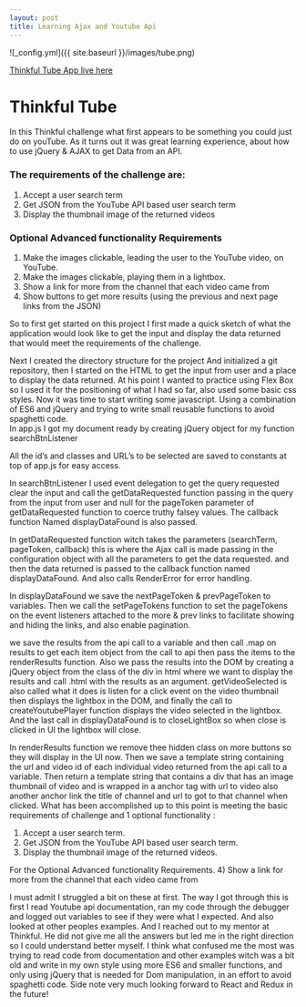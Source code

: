 ```yaml
---
layout: post
title: Learning Ajax and Youtube Api
---
```

![_config.yml]({{ site.baseurl }}/images/tube.png)

[Thinkful Tube App live here](https://mikehaslam-thinkful-projects.github.io/thinkful-tube/)





# Thinkful Tube

In this Thinkful challenge what first appears to
be something you could just do on youTube.
As it turns out it was  great learning experience,
about how to use jQuery & AJAX  to get Data from
an API. 

### The requirements of the challenge are:

1. Accept a user search term 
2. Get JSON from the YouTube API based user search term
3. Display the thumbnail image of the returned videos

### Optional Advanced functionality Requirements 

1. Make the images clickable, leading the user to the YouTube video, on YouTube.
2. Make the images clickable, playing them in a lightbox.
3. Show a link for more from the channel that each video came from
4. Show buttons to get more results (using the previous and next page links from the JSON)

So to first get started on this project I first made a quick sketch of what the application would look like to get the input and display the data returned that would meet the requirements of the challenge.

Next I created the directory structure for the project And initialized a git repository, then I started on the HTML to get the input from user and a place to display the data returned. At his point I wanted to practice using Flex Box so I used it for the positioning  of what I had so far, also used some basic css styles.
Now it was time to start writing some javascript.  Using a combination of ES6  and jQuery and trying to write small reusable functions to avoid spaghetti code.  
In app.js I got my document ready by creating jQuery object  for my function searchBtnListener

All the id’s and classes and URL’s to be selected are saved to constants at top of app.js for easy access.

In searchBtnListener I used event delegation to get the query requested clear the input and call the getDataRequested function passing in the query from the input from user and null for the pageToken parameter  of getDataRequested function to coerce truthy falsey values.  The callback function Named displayDataFound is also passed.

In getDataRequested function  witch takes the parameters (searchTerm, pageToken, callback) this is where the Ajax call is made passing in the configuration object with all the parameters  to get the data requested. and then the data returned is passed to the callback function named displayDataFound. And also calls RenderError for error handling.







In displayDataFound  we save the nextPageToken & prevPageToken to variables. Then we call the setPageTokens function to set the pageTokens on the event listeners attached to the more & prev links to facilitate showing and hiding the links, and also enable pagination.

we save the results from the api call to a variable  and then call .map on results to get  each item object from the call to api then pass the items to the renderResults function. Also we pass the results into the DOM by creating a jQuery object from the class of the div in html where we want to display the results and call .html with the results as an argument. getVideoSelected is also called what it does is listen for a click event  on the video thumbnail then displays the lightbox in the DOM, and finally the call to createYoutubePlayer function displays the video selected in the lightbox. And the last call in displayDataFound is to closeLightBox so when close is clicked in UI the lightbox will close.

In renderResults function we remove thee hidden class on more buttons so they will display in the UI now. Then we save a template string containing the url and video id of each individual video returned from the api call to a variable. Then return a template string that contains a div that has an image thumbnail of video and is wrapped in a anchor tag with url to video also another anchor link the title of channel and url to got to that channel when clicked.
What has been accomplished up to this point is meeting the basic requirements of challenge and 1 optional functionality  :
1) Accept a user search term. 
2) Get JSON from the YouTube API based user search term.
3) Display the thumbnail image of the returned videos.


For the Optional Advanced functionality Requirements. 
4) Show a link for more from the channel that each video came from

I must admit I struggled a bit on these at first. The way I got through this is first I read Youtube api documentation, ran my code through the debugger and logged out variables to see if they were what I expected.
And also looked at other peoples examples. And I reached out to my mentor at Thinkful. He did not give me all the answers but led me in the right direction so I could understand better myself. I think what confused me the most was trying to read code from documentation and other examples witch was a bit old and write in my own style using more ES6  and smaller functions, and  only using jQuery that is needed for Dom manipulation, in an effort to avoid spaghetti code. Side note very much looking forward to React and Redux in the future!



